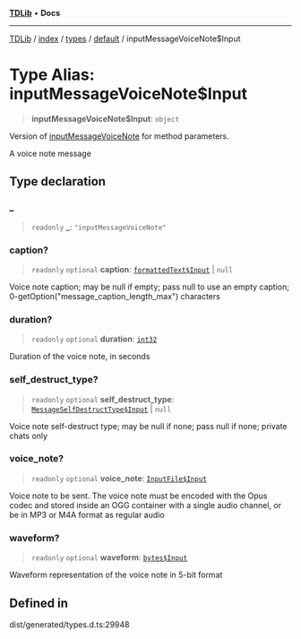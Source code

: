 [**TDLib**](../../../../../../README.md) • **Docs**

***

[TDLib](../../../../../../modules.md) / [index](../../../../../README.md) / [types](../../../README.md) / [default](../README.md) / inputMessageVoiceNote$Input

# Type Alias: inputMessageVoiceNote$Input

> **inputMessageVoiceNote$Input**: `object`

Version of [inputMessageVoiceNote](inputMessageVoiceNote.md) for method parameters.

A voice note message

## Type declaration

### \_

> `readonly` **\_**: `"inputMessageVoiceNote"`

### caption?

> `readonly` `optional` **caption**: [`formattedText$Input`](formattedText$Input-1.md) \| `null`

Voice note caption; may be null if empty; pass null to use an empty caption; 0-getOption("message_caption_length_max") characters

### duration?

> `readonly` `optional` **duration**: [`int32`](int32-1.md)

Duration of the voice note, in seconds

### self\_destruct\_type?

> `readonly` `optional` **self\_destruct\_type**: [`MessageSelfDestructType$Input`](MessageSelfDestructType$Input.md) \| `null`

Voice note self-destruct type; may be null if none; pass null if none; private chats only

### voice\_note?

> `readonly` `optional` **voice\_note**: [`InputFile$Input`](InputFile$Input.md)

Voice note to be sent. The voice note must be encoded with the Opus codec and stored inside an OGG container with a single audio channel, or be in MP3 or M4A format as regular audio

### waveform?

> `readonly` `optional` **waveform**: [`bytes$Input`](bytes$Input-1.md)

Waveform representation of the voice note in 5-bit format

## Defined in

dist/generated/types.d.ts:29948
